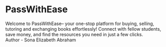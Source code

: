 # PassWithEase
Welcome to PassWithEase– your one-stop platform for buying, selling, tutoring and exchanging books effortlessly! Connect with fellow students, save money, and find the resources you need in just a few clicks.
<br>
Author - Sona Elizabeth Abraham
